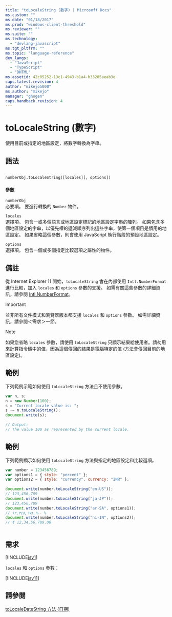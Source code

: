 ```yaml
---
title: "toLocaleString (數字) | Microsoft Docs"
ms.custom: ""
ms.date: "01/18/2017"
ms.prod: "windows-client-threshold"
ms.reviewer: ""
ms.suite: ""
ms.technology: 
  - "devlang-javascript"
ms.tgt_pltfrm: ""
ms.topic: "language-reference"
dev_langs: 
  - "JavaScript"
  - "TypeScript"
  - "DHTML"
ms.assetid: 42c05252-13c1-4943-b1a4-b33285aeab3e
caps.latest.revision: 4
author: "mikejo5000"
ms.author: "mikejo"
manager: "ghogen"
caps.handback.revision: 4
---
```

# toLocaleString (數字)
使用目前或指定的地區設定，將數字轉換為字串。  
  
## 語法  
  
```  
  
numberObj.toLocaleString([locales][, options])   
```  
  
#### 參數  
 `numberObj`  
 必要項。  要進行轉換的 `Number` 物件。  
  
 `locales`  
 選擇項。  包含一或多個語言或地區設定標記的地區設定字串的陣列。  如果包含多個地區設定的字串，以優先權的遞減順序列出這些字串，使第一個項目是慣用的地區設定。  如果省略這個參數，則會使用 JavaScript 執行階段的預設地區設定。  
  
 `options`  
 選擇項。  包含一個或多個指定比較選項之屬性的物件。  
  
## 備註  
 從 Internet Explorer 11 開始，`toLocaleString` 會在內部使用 `Intl.NumberFormat` 進行比較，加入 `locales` 和 `options` 參數的支援。  如需有關這些參數的詳細資訊，請參閱 [Intl.NumberFormat](../../javascript/reference/intl-numberformat-object-javascript.md)。  
  
> [!IMPORTANT]
>  並非所有文件模式和瀏覽器版本都支援 `locales` 和 `options` 參數。  如需詳細資訊，請參閱＜需求＞一節。  
  
> [!NOTE]
>  如果您省略 `locales` 參數，請使用 `toLocaleString` 只顯示結果給使用者。請勿用來計算指令碼中的值，因為這個傳回的結果是電腦特定的值 \(方法會傳回目前的地區設定\)。  
  
## 範例  
 下列範例示範如何使用 `toLocaleString` 方法且不使用參數。  
  
```javascript  
var n, s;  
n = new Number(100);  
s = "Current locale value is: ";  
s += n.toLocaleString();                 
document.write(s);  
  
// Output:  
// The value 100 as represented by the current locale.  
```  
  
## 範例  
 下列範例顯示如何使用 `toLocaleString` 方法與指定的地區設定和比較選項。  
  
```javascript  
var number = 123456789;  
var options1 = { style: "percent" };  
var options2 = { style: "currency", currency: "INR" };  
  
document.write(number.toLocaleString("en-US"));  
// 123,456,789  
document.write(number.toLocaleString("ja-JP"));  
// 123,456,789  
document.write(number.toLocaleString("ar-SA", options1));  
// ١٢,٣٤٥,٦٧٨,٩٠٠ %  
document.write(number.toLocaleString("hi-IN", options2));  
// ₹ 12,34,56,789.00  
  
```  
  
## 需求  
 [!INCLUDE[jsv1](../../javascript/misc/includes/jsv1-md.md)]  
  
 `locales` 和 `options` 參數：  
  
 [!INCLUDE[jsv11](../../javascript/reference/includes/jsv11-md.md)]  
  
## 請參閱  
 [toLocaleDateString 方法 \(日期\)](../../javascript/reference/tolocaledatestring-method-date-javascript.md)